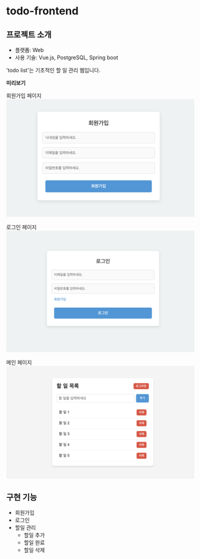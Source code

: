 # todo-frontend

## 프로젝트 소개
- 플랫폼: Web
- 사용 기술: Vue.js, PostgreSQL, Spring boot

'todo list'는 기초적인 할 일 관리 웹입니다.

**미리보기**

회원가입 페이지
![회원가입](./public/images/register.png)

로그인 페이지
![로그인](./public/images/login.png)

메인 페이지
![메인](./public/images/todo.png)

## 구현 기능
- 회원가입
- 로그인
- 할일 관리
  - 할일 추가
  - 할일 완료
  - 할일 삭제
